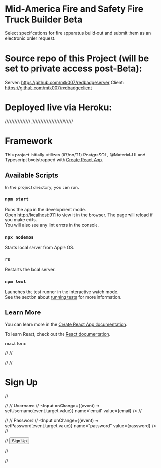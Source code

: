 # Mid-America Fire and Safety Fire Truck Builder Beta 
Select specifications for fire apparatus build-out and submit them as an electronic order request. 

# Source repo of this Project (will be set to private access post-Beta):
Server: https://github.com/mtk007/redbadgeserver
Client: https://github.com/mtk007/redbadgeclient

# Deployed live via Heroku:
////////////////                   ///////////////////////////

# Framework
This project initially utilizes (07/nn/21) PostgreSQL, @Material-UI and Typescript bootstrapped with [Create React App](https://github.com/facebook/create-react-app).

## Available Scripts
In the project directory, you can run:

### `npm start`
Runs the app in the development mode.\
Open [http://localhost:911](http://localhost:911) to view it in the browser.
The page will reload if you make edits.\
You will also see any lint errors in the console.


### `npx nodemon`
Starts local server from Apple OS. 
### `rs`
Restarts the local server.

### `npm test`
Launches the test runner in the interactive watch mode.\
See the section about [running tests](https://facebook.github.io/create-react-app/docs/running-tests) for more information.


## Learn More

You can learn more in the [Create React App documentation](https://facebook.github.io/create-react-app/docs/getting-started).

To learn React, check out the [React documentation](https://reactjs.org/).


react form

//    // <div>
//      //</div>       <h1>Sign Up</h1>
            
//             <Form onSubmit={handleSubmit}>
//                 <FormGroup>
//                 <Label htmlFor='email'>Username</Label>
//                 <Input onChange={(event) => setUsername(event.target.value)} name='email' value={email} />
//                 </FormGroup>
                
//                 <FormGroup>
//                     <Label htmlFor='password'>Password</Label>
//                     <Input onChange={(event) => setPassword(event.target.value)} name="password" value={password} />
//                 </FormGroup>
                
//                 <Button type='submit'> Sign Up </Button>
                
//             </Form>
//    </div>





